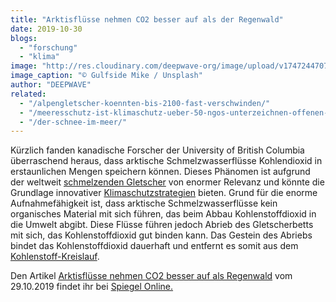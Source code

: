 ```yaml
---
title: "Arktisflüsse nehmen CO2 besser auf als der Regenwald"
date: 2019-10-30
blogs: 
  - "forschung"
  - "klima"
image: "http://res.cloudinary.com/deepwave-org/image/upload/v1747244707/deepwave.org/gulfside-mike-Z3w_py1TDcM-unsplash-scaled.jpg"
image_caption: "© Gulfside Mike / Unsplash"
author: "DEEPWAVE"
related: 
  - "/alpengletscher-koennten-bis-2100-fast-verschwinden/"
  - "/meeresschutz-ist-klimaschutz-ueber-50-ngos-unterzeichnen-offenen-brief-an-die-eu/"
  - "/der-schnee-im-meer/"
---
```


Kürzlich fanden kanadische Forscher der University of British Columbia überraschend heraus, dass arktische Schmelzwasserflüsse Kohlendioxid in erstaunlichen Mengen speichern können. Dieses Phänomen ist aufgrund der weltweit [schmelzenden Gletscher](https://www.deepwave.org/alpengletscher-koennten-bis-2100-fast-verschwinden/) von enormer Relevanz und könnte die Grundlage innovativer [Klimaschutzstrategien](https://www.deepwave.org/meeresschutz-ist-klimaschutz-ueber-50-ngos-unterzeichnen-offenen-brief-an-die-eu/) bieten. Grund für die enorme Aufnahmefähigkeit ist, dass arktische Schmelzwasserflüsse kein organisches Material mit sich führen, das beim Abbau Kohlenstoffdioxid in die Umwelt abgibt. Diese Flüsse führen jedoch Abrieb des Gletscherbetts mit sich, das Kohlenstoffdioxid gut binden kann. Das Gestein des Abriebs bindet das Kohlenstoffdioxid dauerhaft und entfernt es somit aus dem [Kohlenstoff-Kreislauf](https://www.deepwave.org/der-schnee-im-meer/).

Den Artikel [Arktisflüsse nehmen CO2 besser auf als Regenwald](https://www.spiegel.de/wissenschaft/natur/arktis-fluesse-nehmen-co2-besser-auf-als-der-amazonas-a-1293775.html) vom 29.10.2019 findet ihr bei [Spiegel Online.](https://www.spiegel.de)

